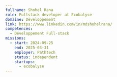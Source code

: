 ```yaml
---
fullname: Shohel Rana
role: Fullstack developer at Ecobalyse
domaine: Développement
link: https://www.linkedin.com/in/mdshohelrana/
competences:
  - Développement Full-stack
missions:
  - start: 2024-09-25
    end: 2025-03-31
    employer: Pathtech
    status: independent
    startups:
      - ecobalyse
---
```


